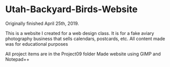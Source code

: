 # Utah-Backyard-Birds-Website

Originally finished April 25th, 2019.

This is a website I created for a web design class. It is for a fake aviary photography business that sells calendars, postcards, etc. 
All content made was for educational purposes

All project items are in the Project09 folder
Made website using GIMP and Notepad++
